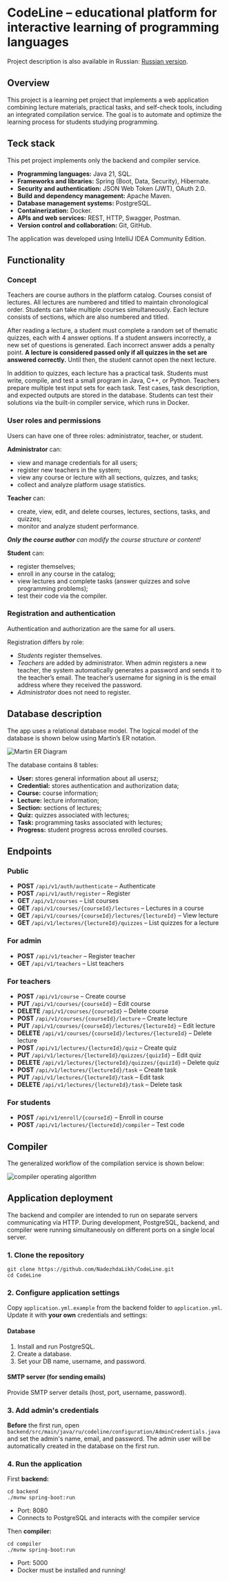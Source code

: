# CodeLine – educational platform for interactive learning of programming languages
Project description is also available in Russian: [Russian version](README.ru.md).

## Overview
This project is a learning pet project that implements a web application combining lecture materials, practical tasks, and self-check tools, including an integrated compilation service. The goal is to automate and optimize the learning process for students studying programming.

## Teck stack
This pet project implements only the backend and compiler service.
+ **Programming languages:** Java 21, SQL.
+ **Frameworks and libraries:** Spring (Boot, Data, Security), Hibernate.
+ **Security and authentication:** JSON Web Token (JWT), OAuth 2.0.
+ **Build and dependency management:** Apache Maven.
+ **Database management systems:** PostgreSQL.
+ **Containerization:** Docker.
+ **APIs and web services:** REST, HTTP, Swagger, Postman.
+ **Version control and collaboration:** Git, GitHub.

The application was developed using IntelliJ IDEA Community Edition.

## Functionality
### Concept
Teachers are course authors in the platform catalog. Courses consist of lectures. All lectures are numbered and titled to maintain chronological order. Students can take multiple courses simultaneously. Each lecture consists of sections, which are also numbered and titled.

After reading a lecture, a student must complete a random set of thematic quizzes, each with 4 answer options. If a student answers incorrectly, a new set of questions is generated. Each incorrect answer adds a penalty point.
**A lecture is considered passed only if all quizzes in the set are answered correctly.** Until then, the student cannot open the next lecture.

In addition to quizzes, each lecture has a practical task. Students must write, compile, and test a small program in Java, C++, or Python. Teachers prepare multiple test input sets for each task. Test cases, task description, and expected outputs are stored in the database. Students can test their solutions via the built-in compiler service, which runs in Docker.

### User roles and permissions
Users can have one of three roles: administrator, teacher, or student.

**Administrator** can:
+ view and manage credentials for all users;
+ register new teachers in the system;
+ view any course or lecture with all sections, quizzes, and tasks;
+ collect and analyze platform usage statistics.

**Teacher** can:
+ create, view, edit, and delete courses, lectures, sections, tasks, and quizzes;
+ monitor and analyze student performance.

_**Only the course author** can modify the course structure or content!_

**Student** can:
+ register themselves;
+ enroll in any course in the catalog;
+ view lectures and complete tasks (answer quizzes and solve programming problems);
+ test their code via the compiler.

### Registration and authentication
Authentication and authorization are the same for all users.

Registration differs by role:
+ _Students_ register themselves.
+ _Teachers_ are added by administrator. When admin registers a new teacher, the system automatically generates a password and sends it to the teacher’s email. The teacher’s username for signing in is the email address where they received the password.
+ _Administrator_ does not need to register.

## Database description
The app uses a relational database model. The logical model of the database is shown below using Martin’s ER notation.

![Martin ER Diagram](ER-diagram-martin.png)

The database contains 8 tables:
+ **User:** stores general information about all usersz;
+ **Credential:** stores authentication and authorization data;
+ **Course:** course information;
+ **Lecture:** lecture information;
+ **Section:** sections of lectures;
+ **Quiz:** quizzes associated with lectures;
+ **Task:** programming tasks associated with lectures;
+ **Progress:** student progress across enrolled courses.

## Endpoints
### Public
- **POST** `/api/v1/auth/authenticate` – Authenticate
- **POST** `/api/v1/auth/register` – Register
- **GET** `/api/v1/courses` – List courses
- **GET** `/api/v1/courses/{courseId}/lectures` – Lectures in a course
- **GET** `/api/v1/courses/{courseId}/lectures/{lectureId}` – View lecture
- **GET** `/api/v1/lectures/{lectureId}/quizzes` – List quizzes for a lecture

### For admin
- **POST** `/api/v1/teacher` – Register teacher
- **GET** `/api/v1/teachers` – List teachers

### For teachers
- **POST** `/api/v1/course` – Create course
- **PUT** `/api/v1/courses/{courseId}` – Edit course
- **DELETE** `/api/v1/courses/{courseId}` – Delete course
- **POST** `/api/v1/courses/{courseId}/lecture` – Create lecture
- **PUT** `/api/v1/courses/{courseId}/lectures/{lectureId}` – Edit lecture
- **DELETE** `/api/v1/courses/{courseId}/lectures/{lectureId}` – Delete lecture
- **POST** `/api/v1/lectures/{lectureId}/quiz` – Create quiz
- **PUT** `/api/v1/lectures/{lectureId}/quizzes/{quizId}` – Edit quiz
- **DELETE** `/api/v1/lectures/{lectureId}/quizzes/{quizId}` – Delete quiz
- **POST** `/api/v1/lectures/{lectureId}/task` – Create task
- **PUT** `/api/v1/lectures/{lectureId}/task` – Edit task
- **DELETE** `/api/v1/lectures/{lectureId}/task` – Delete task

### For students
- **POST** `/api/v1/enroll/{courseId}` – Enroll in course
- **POST** `/api/v1/lectures/{lectureId}/compiler` – Test code

## Compiler
The generalized workflow of the compilation service is shown below:

![compiler operating algorithm](compiler-algorithm-eng.jpg)

## Application deployment
The backend and compiler are intended to run on separate servers communicating via HTTP. During development, PostgreSQL, backend, and compiler were running simultaneously on different ports on a single local server.

### 1. Clone the repository
```
git clone https://github.com/NadezhdaLikh/CodeLine.git
cd CodeLine
```

### 2. Configure application settings
Copy `application.yml.example` from the backend folder to `application.yml`. Update it with **your own** credentials and settings:

#### Database
  1. Install and run PostgreSQL.
  2. Create a database.
  3. Set your DB name, username, and password.

#### SMTP server (for sending emails)
Provide SMTP server details (host, port, username, password).
   
### 3. Add admin's credentials

**Before** the first run, open `backend/src/main/java/ru/codeline/configuration/AdminCredentials.java` and set the admin's name, email, and password. The admin user will be automatically created in the database on the first run.

### 4. Run the application
First **backend:**
```
cd backend
./mvnw spring-boot:run
```

+ Port: 8080
+ Connects to PostgreSQL and interacts with the compiler service

Then **compiler:**
```
cd compiler
./mvnw spring-boot:run
```

+ Port: 5000
+ Docker must be installed and running!
